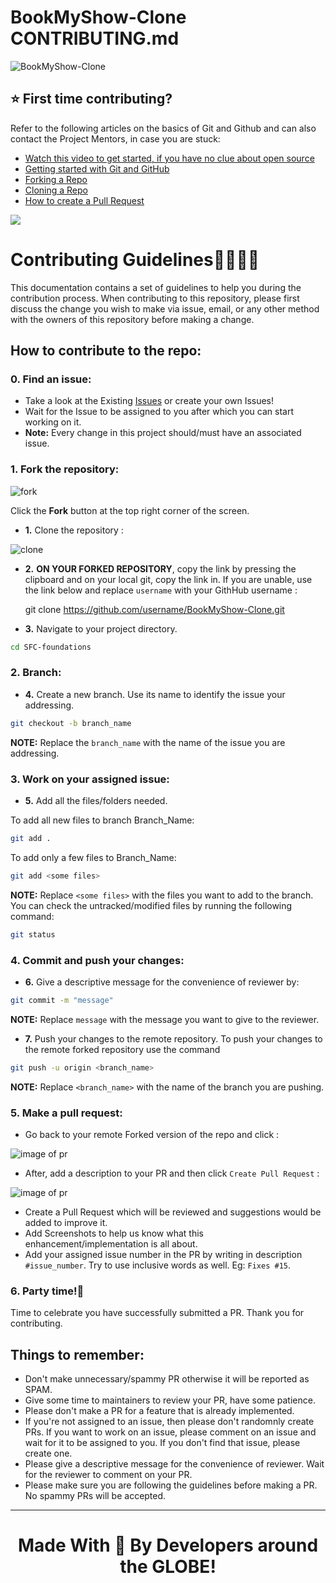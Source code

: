 # BookMyShow-Clone CONTRIBUTING.md
   ![BookMyShow-Clone](https://github.com/HackrackClub/BookMyShow-Clone/blob/ae04d2a9517a6c897f9a94efd6d2d16817bcb8aa/public/favicon.png)


## ⭐ First time contributing?

Refer to the following articles on the basics of Git and Github and can also contact the Project Mentors, in case you are stuck:

* [Watch this video to get started, if you have no clue about open source](https://youtu.be/SL5KKdmvJ1U)
* [Getting started with Git and GitHub](https://docs.github.com/en/free-pro-team@latest/github/getting-started-with-github)
* [Forking a Repo](https://help.github.com/en/github/getting-started-with-github/fork-a-repo)
* [Cloning a Repo](https://help.github.com/en/desktop/contributing-to-projects/creating-a-pull-request)
* [How to create a Pull Request](https://opensource.com/article/19/7/create-pull-request-github)

<img src="https://camo.githubusercontent.com/71995d6b0e620a9ef1ded00a04498241c69dd1bf/68747470733a2f2f6769746875622d696d616765732e73332e616d617a6f6e6177732e636f6d2f736b697463682f6973737565732d32303132303931332d3136323533392e6a7067"></img>


# Contributing Guidelines👩‍💻👨‍💻

This documentation contains a set of guidelines to help you during the contribution process.
When contributing to this repository, please first discuss the change you wish to make via issue, email, or any other method with the owners of this repository before making a change.

## How to contribute to the repo:

### 0. Find an issue:

- Take a look at the Existing [Issues](https://github.com/HackrackClub/BookMyShow-Clone/issues) or create your own Issues!
- Wait for the Issue to be assigned to you after which you can start working on it.
- **Note:** Every change in this project should/must have an associated issue.


### 1. Fork the repository:

![fork](https://user-images.githubusercontent.com/86161191/135710017-b69ed8b7-5ffe-40fe-ba6b-abec6232bbfb.png)

 Click the **Fork** button at the top right corner of the screen.

- **1.** Clone the repository :

![clone](https://user-images.githubusercontent.com/86161191/135710028-2fa5822e-d190-412a-a860-19cd8c03aa6f.png)

- **2.** **ON YOUR FORKED REPOSITORY**, copy the link by pressing the clipboard and on your local git, copy the link in. If you are unable, use the link below and replace `username` with your GithHub username :

     git clone https://github.com/username/BookMyShow-Clone.git

- **3.** Navigate to your project directory.

```bash
cd SFC-foundations
```


### 2. Branch:

- **4.** Create a new branch. Use its name to identify the issue your addressing.

```bash
git checkout -b branch_name
```
**NOTE:** Replace the `branch_name` with the name of the issue you are addressing.

### 3. Work on your assigned issue:

- **5.** Add all the files/folders needed.

To add all new files to branch Branch_Name:

```bash  
git add .  
```
To add only a few files to Branch_Name:

```bash
git add <some files>
```
**NOTE:** Replace `<some files>` with the files you want to add to the branch. You can check the untracked/modified files by running the following command:

```bash
git status
```

### 4. Commit and push your changes: 

- **6.** Give a descriptive message for the convenience of reviewer by:

```bash
git commit -m "message"  
``` 
**NOTE:** Replace `message` with the message you want to give to the reviewer.

- **7.** Push your changes to the remote repository.
To push your changes to the remote forked repository use the command

```bash
git push -u origin <branch_name>
```
**NOTE:** Replace `<branch_name>` with the name of the branch you are pushing.


### 5. Make a pull request:

- Go back to your remote Forked version of the repo and click : 

![image of pr](https://user-images.githubusercontent.com/70807684/126149695-9e302772-f52a-46a0-a8d4-e08a3e61d006.png)

- After, add a description to your PR and then click `Create Pull Request` :

![image of pr](https://user-images.githubusercontent.com/70807684/126149967-1c1f4c7e-432d-41d0-9ef6-0f75281743f4.png)

- Create a Pull Request which will be reviewed and suggestions would be added to improve it.
- Add Screenshots to help us know what this enhancement/implementation is all about.
- Add your assigned issue number in the PR by writing in description `#issue_number`. Try to use inclusive words as well. Eg: `Fixes #15`.

### 6. Party time!🎉
Time to celebrate you have successfully submitted a PR. Thank you for contributing.

## Things to remember:
 * Don't make unnecessary/spammy PR otherwise it will be reported as SPAM.
 * Give some time to maintainers to review your PR, have some patience.
 * Please don't make a PR for a feature that is already implemented.
 * If you're not assigned to an issue, then please don't randomnly create PRs. If you want to work on an issue, please comment on an issue and wait for it to be assigned to you. If you don't find that issue, please create one.
 * Please give a descriptive message for the convenience of reviewer. Wait for the reviewer to comment on your PR.
 * Please make sure you are following the guidelines before making a PR. No spammy PRs will be accepted.

<hr>
<h1 align="center">Made With 💖 By Developers around the GLOBE!</h1>
